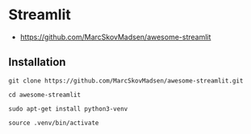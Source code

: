 # Streamlit
- https://github.com/MarcSkovMadsen/awesome-streamlit

## Installation

```
git clone https://github.com/MarcSkovMadsen/awesome-streamlit.git

cd awesome-streamlit

sudo apt-get install python3-venv

source .venv/bin/activate

```
